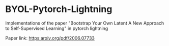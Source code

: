 # BYOL-Pytorch-Lightning
Implementations of the paper "Bootstrap Your Own Latent A New Approach to Self-Supervised Learning" in pytorch lightning

Paper link: [https:arxiv.org/pdf/2006.07733](https://arxiv.org/pdf/2006.07733)
